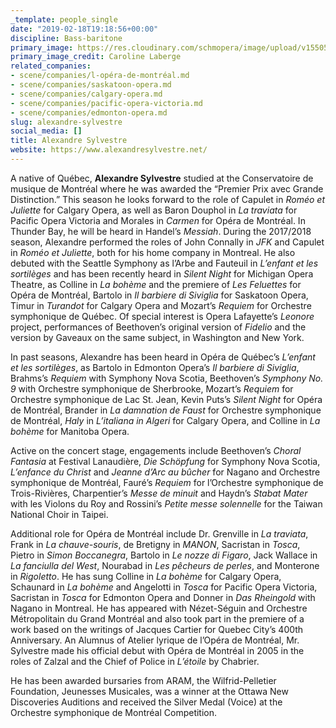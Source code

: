 ```yaml
---
_template: people_single
date: "2019-02-18T19:18:56+00:00"
discipline: Bass-baritone
primary_image: https://res.cloudinary.com/schmopera/image/upload/v1550517470/media/2019/02/AlexandreSylvestreCarolineLaberge.jpg
primary_image_credit: Caroline Laberge
related_companies:
- scene/companies/l-opéra-de-montréal.md
- scene/companies/saskatoon-opera.md
- scene/companies/calgary-opera.md
- scene/companies/pacific-opera-victoria.md
- scene/companies/edmonton-opera.md
slug: alexandre-sylvestre
social_media: []
title: Alexandre Sylvestre
website: https://www.alexandresylvestre.net/
---
```

A native of Québec, **Alexandre Sylvestre** studied at the Conservatoire de musique de Montréal where he was awarded the “Premier Prix avec Grande Distinction.” This season he looks forward to the role of Capulet in _Roméo et Juliette_ for Calgary Opera, as well as Baron Douphol in _La traviata_ for Pacific Opera Victoria and Morales in _Carmen_ for Opéra de Montréal. In Thunder Bay, he will be heard in Handel’s _Messiah_. During the 2017/2018 season, Alexandre performed the roles of John Connally in _JFK_ and Capulet in _Roméo et Juliette_, both for his home company in Montreal. He also debuted with the Seattle Symphony as l’Arbe and Fauteuil in _L’enfant et les sortilèges_ and has been recently heard in _Silent Night_ for Michigan Opera Theatre, as Colline in _La bohème_ and the premiere of _Les Feluettes_ for Opéra de Montréal, Bartolo in _Il barbiere di Siviglia_ for Saskatoon Opera, Timur in _Turandot_ for Calgary Opera and Mozart’s _Requiem_ for Orchestre symphonique de Québec. Of special interest is Opera Lafayette’s _Leonore_ project, performances of Beethoven’s original version of _Fidelio_ and the version by Gaveaux on the same subject, in Washington and New York.

In past seasons, Alexandre has been heard in Opéra de Québec’s _L’enfant et les sortilèges_, as Bartolo in Edmonton Opera’s _Il barbiere di Siviglia_, Brahms’s _Requiem_ with Symphony Nova Scotia, Beethoven’s _Symphony No. 9_ with Orchestre symphonique de Sherbrooke, Mozart’s _Requiem_ for Orchestre symphonique de Lac St. Jean, Kevin Puts’s _Silent Night_ for Opéra de Montréal, Brander in _La damnation de Faust_ for Orchestre symphonique de Montréal, _Haly_ in _L’italiana in Algeri_ for Calgary Opera, and Colline in _La bohème_ for Manitoba Opera.

Active on the concert stage, engagements include Beethoven’s _Choral Fantasia_ at Festival Lanaudière, _Die Schöpfung_ for Symphony Nova Scotia, _L’enfance du Christ_ and _Jeanne d’Arc au bûcher_ for Nagano and Orchestre symphonique de Montréal, Fauré’s _Requiem_ for l’Orchestre symphonique de Trois-Rivières, Charpentier’s _Messe de minuit_ and Haydn’s _Stabat Mater_ with les Violons du Roy and Rossini’s _Petite messe solennelle_ for the Taiwan National Choir in Taipei.

Additional role for Opéra de Montréal include Dr. Grenville in _La traviata_, Frank in _La chauve-souris_, de Bretigny in _MANON_, Sacristan in _Tosca_, Pietro in _Simon Boccanegra_, Bartolo in _Le nozze di Figaro_, Jack Wallace in _La fanciulla del West_, Nourabad in _Les pêcheurs de perles_, and Monterone in _Rigoletto_. He has sung Colline in _La bohème_ for Calgary Opera, Schaunard in _La bohème_ and Angelotti in _Tosca_ for Pacific Opera Victoria, Sacristan in _Tosca_ for Edmonton Opera and Donner in _Das Rheingold_ with Nagano in Montreal. He has appeared with Nézet-Séguin and Orchestre Métropolitain du Grand Montréal and also took part in the premiere of a work based on the writings of Jacques Cartier for Quebec City’s 400th Anniversary. An Alumnus of Atelier lyrique de l’Opéra de Montréal, Mr. Sylvestre made his official debut with Opéra de Montréal in 2005 in the roles of Zalzal and the Chief of Police in _L’étoile_ by Chabrier.

He has been awarded bursaries from ARAM, the Wilfrid-Pelletier Foundation, Jeunesses Musicales, was a winner at the Ottawa New Discoveries Auditions and received the Silver Medal (Voice) at the Orchestre symphonique de Montréal Competition.